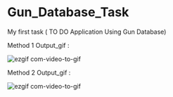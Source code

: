 # Gun_Database_Task
My first task ( TO DO Application Using Gun Database)





Method 1 Output_gif :




![ezgif com-video-to-gif](https://user-images.githubusercontent.com/26184532/66528106-9ae11a80-eab3-11e9-8472-2173c08e927e.gif)









Method 2 Output_gif :










![ezgif com-video-to-gif](https://user-images.githubusercontent.com/26184532/66527732-fe6a4880-eab1-11e9-8da5-e0aeb81ab8d2.gif)
